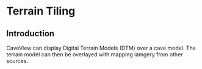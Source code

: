 # Terrain Tiling

## Introduction

CaveView can display Digital Terrain Models (DTM) over a cave model. The terrain model can then be overlayed with mapping iamgery from other sources.
